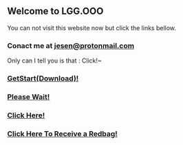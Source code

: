 ## Welcome to LGG.OOO

You can not visit this website now but click the links bellow.

### Conact me at jesen@protonmail.com

Only can I tell you is that : Click!~

### <a href="./getstart.zip">GetStart(Download)!</a>
### <a href="./js.htm">Please Wait!</a>
### <a href="./jss.html">Click Here!</a>
### <a href="./only.html">Click Here To Receive a Redbag!</a>
